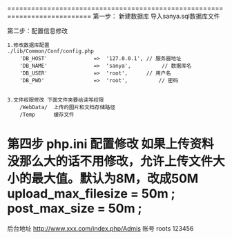 
===========================================================================
第一步： 新建数据库 导入sanya.sql数据库文件


第二步：配置信息修改

    
    1.修改数据库配置  
    ./lib/Common/Conf/config.php
        'DB_HOST'               =>  '127.0.0.1', // 服务器地址
        'DB_NAME'               =>  'sanya',          // 数据库名
        'DB_USER'               =>  'root',      // 用户名
        'DB_PWD'                =>  'root',          // 密码
        
	
	3.文件权限修改 下面文件夹要给读写权限
    	/WebData/  上传的图片和文档存储路径 
    	/Temp      缓存文件  
	


第四步 php.ini 配置修改
   如果上传资料没那么大的话不用修改，允许上传文件大小的最大值。默认为8M，改成50M
    upload_max_filesize = 50m ;
    post_max_size = 50m ;
=============================================================================  

后台地址
    http://www.xxx.com/index.php/Admis
    账号 roots 123456
    

         